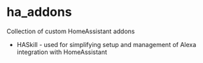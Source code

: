 # ha_addons
Collection of custom HomeAssistant addons
* HASkill - used for simplifying setup and management of Alexa integration with HomeAssistant
